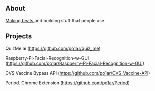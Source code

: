 ## About
<a href="https://soundcloud.com/polarprod">Making beats </a> and building stuff that people use.

## Projects

QuizMe.ai (https://github.com/po1ar/quiz_me)

Raspberry-Pi-Facial-Recognition-w-GUI (https://github.com/po1ar/Raspberry-Pi-Facial-Recognition-w-GUI)

CVS Vaccine Bypass API (https://github.com/po1ar/CVS-Vaccine-API)

Period. Chrome Extension (https://github.com/po1ar/Period)

